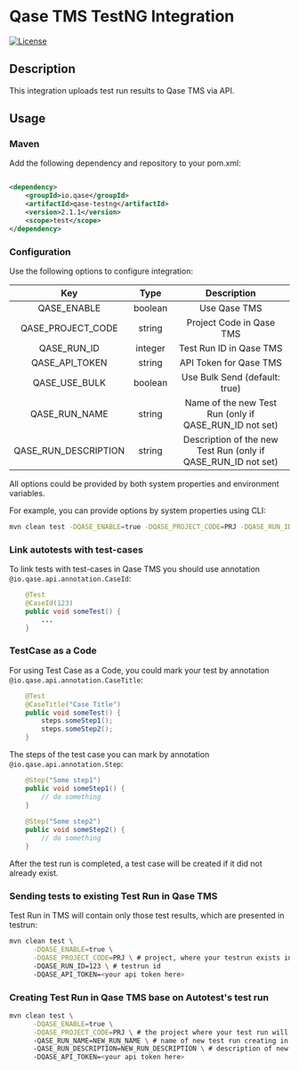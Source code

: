 # Qase TMS TestNG Integration #

[![License](https://lxgaming.github.io/badges/License-Apache%202.0-blue.svg)](https://www.apache.org/licenses/LICENSE-2.0)

## Description ##

This integration uploads test run results to Qase TMS via API.

## Usage

### Maven

Add the following dependency and repository to your pom.xml:

```xml

<dependency>
    <groupId>io.qase</groupId>
    <artifactId>qase-testng</artifactId>
    <version>2.1.1</version>
    <scope>test</scope>
</dependency>
```

### Configuration

Use the following options to configure integration:

|         Key          |  Type   |                                    Description                                     |
|:--------------------:|:-------:|:----------------------------------------------------------------------------------:|
|     QASE_ENABLE      | boolean |                                    Use Qase TMS                                    |
|  QASE_PROJECT_CODE   | string  |                              Project Code in Qase TMS                              |
|     QASE_RUN_ID      | integer |                              Test Run ID in Qase TMS                               |
|    QASE_API_TOKEN    | string  |                               API Token for Qase TMS                               |
|    QASE_USE_BULK     | boolean |                           Use Bulk Send (default: true)                            |
|    QASE_RUN_NAME     | string  |               Name of the new Test Run (only if QASE_RUN_ID not set)               |
| QASE_RUN_DESCRIPTION | string  |           Description of the new Test Run (only if QASE_RUN_ID not set)            |

All options could be provided by both system properties and environment variables.

For example, you can provide options by system properties using CLI:
```bash
mvn clean test -DQASE_ENABLE=true -DQASE_PROJECT_CODE=PRJ -DQASE_RUN_ID=123 -DQASE_API_TOKEN=secret-token
```

### Link autotests with test-cases

To link tests with test-cases in Qase TMS you should use annotation `@io.qase.api.annotation.CaseId`:

```java
    @Test
    @CaseId(123)
    public void someTest() {
        ...
    }
```

### TestCase as a Code

For using Test Case as a Code, you could mark your test by annotation `@io.qase.api.annotation.CaseTitle`:

```java
    @Test
    @CaseTitle("Case Title")
    public void someTest() {
        steps.someStep1();
        steps.someStep2();
    }
```

The steps of the test case you can mark by annotation `@io.qase.api.annotation.Step`:

```java
    @Step("Some step1")
    public void someStep1() {
        // do something
    }
    
    @Step("Some step2")
    public void someStep2() {
        // do something
    }
```

After the test run is completed, a test case will be created if it did not already exist.

### Sending tests to existing Test Run in Qase TMS

Test Run in TMS will contain only those test results, which are presented in testrun:

```bash
mvn clean test \
      -DQASE_ENABLE=true \
      -DQASE_PROJECT_CODE=PRJ \ # project, where your testrun exists in
      -DQASE_RUN_ID=123 \ # testrun id
      -DQASE_API_TOKEN=<your api token here>
```

### Creating Test Run in Qase TMS base on Autotest's test run

```bash
mvn clean test \
      -DQASE_ENABLE=true \
      -DQASE_PROJECT_CODE=PRJ \ # the project where your test run will be created
      -QASE_RUN_NAME=NEW_RUN_NAME \ # name of new test run creating in Qase TMS
      -QASE_RUN_DESCRIPTION=NEW_RUN_DESCRIPTION \ # description of new test run creating in Qase TMS
      -DQASE_API_TOKEN=<your api token here>
```
